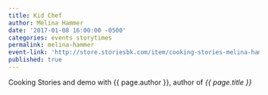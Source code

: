 ```yaml
---
title: Kid Chef
author: Melina Hammer
date: '2017-01-08 16:00:00 -0500'
categories: events storytimes
permalink: melina-hammer
event-link: 'http://store.storiesbk.com/item/cooking-stories-melina-hammer-author-of-kid-chef'
published: true
---
```

Cooking Stories and demo with {{ page.author }}, author of *{{ page.title }}*

